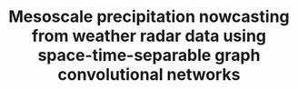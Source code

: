 ---
layout: default
title: Mesoscale precipitation nowcasting from weather radar data using space-time-separable graph convolutional networks
authors: Daniele Trappolini, Luca Scofano, Alessio Sampieri, Francesco Messina, Fabio Galasso, Saverio Di Fabio, Frank Silvio Marzano
publication: European Geosciences Union (EGU), the 24th EGU General Assembly
year: 2022
doi: 10.5194/egusphere-egu22-5361
url_paper: https://ui.adsabs.harvard.edu/abs/2022EGUGA..24.5361T/abstract
project_url: https://www.pinlab.org
---